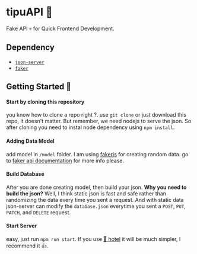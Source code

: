 # tipuAPI 🐒

Fake API 💀 for Quick Frontend Development.

## Dependency

- [`json-server`](https://github.com/typicode/json-server)
- [`faker`](https://github.com/Marak/faker.js)

## Getting Started 🚀

#### Start by cloning this repository

you know how to clone a repo right ?. use `git clone` or just download this repo, It doesn't matter. But remember, we need nodejs to serve the json. So after cloning you need to instal node dependency using `npm install`.

#### Adding Data Model

add model in `/model` folder. I am using [fakerjs](https://github.com/Marak/faker.js) for creating random data. go to [faker api documentation](https://github.com/Marak/faker.js#api-methods) for more info please.

#### Build Database

After you are done creating model, then build your json. **Why you need to build the json?** Well, I think static json is fast and safe rather than randomizing the data every time you sent a request. And with static data json-server can modify the `database.json` everytime you sent a `POST`, `PUT`, `PATCH`, and `DELETE` request.

#### Start Server

easy, just run `npm run start`. If you use [🏨 hotel](https://github.com/typicode/hotel) it will be much simpler, I recommend it 👍.
